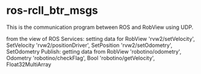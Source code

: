 # ros-rcll_btr_msgs

This is the communication program between ROS and RobView using UDP.

from the view of ROS
  Services: setting data for RobView
    'rvw2/setVelocity', SetVelocity
    'rvw2/positionDriver', SetPosition
    'rvw2/setOdometry', SetOdometry
  Publish: getting data from RobView
    'robotino/odometry', Odometry
    'robotino/checkFlag', Bool
    'robotino/getVelocity', Float32MultiArray

